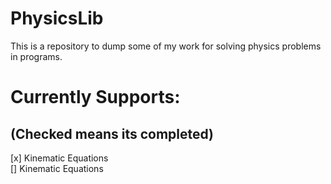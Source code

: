 # PhysicsLib
This is a repository to dump some of my work for solving physics problems in programs. 

# Currently Supports: 
## (Checked means its completed)
[x] Kinematic Equations <br>
[] Kinematic Equations
